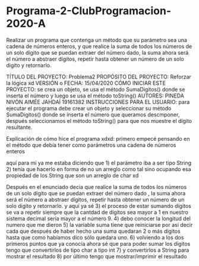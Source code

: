 # Programa-2-ClubProgramacion-2020-A
Realizar un programa que contenga un método que su parámetro sea una cadena de números enteros, y que realice la suma de todos los números de un solo dígito que se puedan extraer del número dado, la suma ahora será el número a abstraer dígitos, repetir hasta obtener un número de un solo digito y retornarlo.

TÍTULO DEL PROYECTO: Problema2
PROPÓSITO DEL PROYECTO: Reforzar la lógica xd
VERSIÓN o FECHA: 15/04/2020
CÓMO INICIAR ESTE PROYECTO:  se crea un objeto, se usa el método SumaDigitos() donde se inserta el número y luego se usa el método toString()
AUTORES: PINEDA NIVÓN AIMÉE JAHDAÍ 19161382
INSTRUCCIONES PARA EL USUARIO:
para ejecutar el programa debe crear un objeto y seleccionar su método SumaDígitos() donde se inserta el número que queramos descmponer, después seleccionamos el método toString() para que nos muestre el dígito resultante.



Explicación de cómo hice el programa xdxd:
primero empecé pensando en el método que debía tener como parámetros una cadena de números enteros

aquí para mí ya me estaba diciendo que 
     1) el parámetro iba a ser tipo String
     2) tenía que hacerlo en forma de no  un arreglo como tal sino ocupando esa propiedad de los String que son un arreglo de char xd

Después en el enunciado decia que 
     realice la suma de todos los números de un solo dígito que se puedan extraer del número dado , la suma ahora será el número a abstraer dígitos, repetir hasta obtener un número de un solo digito y retornarlo.
     y aquí ya sé 
     3) el proceso de estar sumando dígitos se va a repetir siempre que la cantdad de dígitos sea mayor a 1 en nuestro sistema decimal sería mayor a el número 9.
     4) debo conocer la longitud del numero que me dieron
     5) la variable suma tiene que reiniciarse por así decir cada que después de haber hecho una suma quedaran 2 o más digitos hasta que como habíamos dico sólo quedara uno.
     6) volviendo a los dos primeros puntos que ya conocía ahora sé que para poder sumar los dígitos tengo que convertirlos de tipo  char a tipo int 
     7) y convertirlos a String para mostrar el resultado
     8) por último  tengo que mostrar/imprimir el resultado
    
  
    
